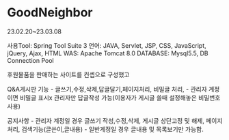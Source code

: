 # GoodNeighbor
23.02.20~23.03.08

사용Tool: Spring Tool Suite 3
언어: JAVA, Servlet, JSP, CSS, JavaScript, jQuery, Ajax, HTML
WAS: Apache Tomcat 8.0
DATABASE: Mysql5.5, DB Connection Pool

후원물품을 판매하는 사이트를 컨셉으로 구성했고




Q&A게시판 기능 - 글쓰기,수정,삭제,답글달기,페이지처리, 비밀글 처리,
              - 관리자 계정이면 비밀글 표시x 관리자만 답글작성 가능(이용자가 게시글 쓸때 설정해놓은 비밀번호 사용)




공지사항 - 관리자 계정일 경우 글쓰기 작성,수정,삭제, 게시글 상단고정 및 해제, 페이지처리, 검색기능(글쓴이,글내용)
        - 일반계정일 경우 글내용 및 목록보기만 가능함.
